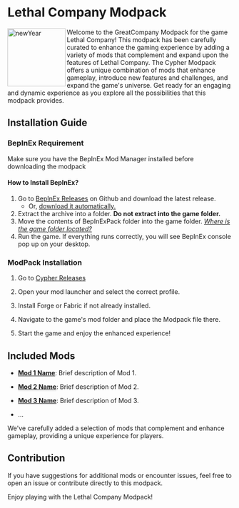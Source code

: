 # Lethal Company Modpack

<img align="left" alt="newYear" height="130" width="130" src="https://cdn.discordapp.com/attachments/896421524200914954/1190790003555586189/OIG.vk2BIo9oPuzTtv-removebg-preview.png?ex=65a3149c&is=65909f9c&hm=4618ef2dbfebad714a6f818574753baf2e966b61a9c0aef150f0d902ecd678fa&">

Welcome to the GreatCompany Modpack for the game Lethal Company! This modpack has been carefully curated to enhance the gaming experience by adding a variety of mods that complement and expand upon the features of Lethal Company. The Cypher Modpack offers a unique combination of mods that enhance gameplay, introduce new features and challenges, and expand the game's universe. Get ready for an engaging and dynamic experience as you explore all the possibilities that this modpack provides.

## Installation Guide

### BepInEx Requirement

Make sure you have the BepInEx Mod Manager installed before downloading the modpack

#### How to Install BepInEx?

1. Go to [BepInEx Releases](https://github.com/BepInEx/BepInEx/releases) on Github and download the latest release.
   * Or, [download it automatically.](https://github.com/BepInEx/BepInEx/releases/download/v5.4.22/BepInEx_x64_5.4.22.0.zip)
2. Extract the archive into a folder. **Do not extract into the game folder.**
3. Move the contents of BepInExPack folder into the game folder. [*Where is the game folder located?*](https://steamcommunity.com/app/1966720/discussions/0/4038103329141387869)
4. Run the game. If everything runs correctly, you will see BepInEx console pop up on your desktop.


### ModPack Installation

1. Go to [Cypher Releases](https://github.com/BepInEx/BepInEx/releases)

2. Open your mod launcher and select the correct profile.

3. Install Forge or Fabric if not already installed.

4. Navigate to the game's mod folder and place the Modpack file there.

5. Start the game and enjoy the enhanced experience!

## Included Mods

- **[Mod 1 Name](mod1_link)**: Brief description of Mod 1.

- **[Mod 2 Name](mod2_link)**: Brief description of Mod 2.

- **[Mod 3 Name](mod3_link)**: Brief description of Mod 3.

- ...

We've carefully added a selection of mods that complement and enhance gameplay, providing a unique experience for players.

## Contribution

If you have suggestions for additional mods or encounter issues, feel free to open an issue or contribute directly to this modpack.

Enjoy playing with the Lethal Company Modpack!
